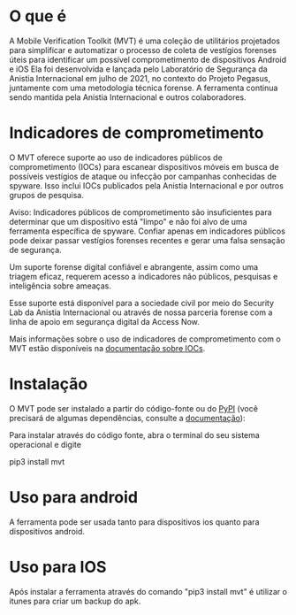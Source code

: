 # O que é

A Mobile Verification Toolkit (MVT) é uma coleção de utilitários projetados para simplificar e automatizar o processo de coleta de vestígios forenses úteis para identificar um possível comprometimento de dispositivos Android e iOS
Ela foi desenvolvida e lançada pelo Laboratório de Segurança da Anistia Internacional em julho de 2021, no contexto do Projeto Pegasus, juntamente com uma metodologia técnica forense. A ferramenta continua sendo mantida pela Anistia Internacional e outros colaboradores.

# Indicadores de comprometimento

O MVT oferece suporte ao uso de indicadores públicos de comprometimento (IOCs) para escanear dispositivos móveis em busca de possíveis vestígios de ataque ou infecção por campanhas conhecidas de spyware. Isso inclui IOCs publicados pela Anistia Internacional e por outros grupos de pesquisa.

Aviso: Indicadores públicos de comprometimento são insuficientes para determinar que um dispositivo está "limpo" e não foi alvo de uma ferramenta específica de spyware. Confiar apenas em indicadores públicos pode deixar passar vestígios forenses recentes e gerar uma falsa sensação de segurança.

Um suporte forense digital confiável e abrangente, assim como uma triagem eficaz, requerem acesso a indicadores não públicos, pesquisas e inteligência sobre ameaças.

Esse suporte está disponível para a sociedade civil por meio do Security Lab da Anistia Internacional ou através de nossa parceria forense com a linha de apoio em segurança digital da Access Now.

Mais informações sobre o uso de indicadores de comprometimento com o MVT estão disponíveis na [documentação sobre IOCs](https://docs.mvt.re/en/latest/iocs/).


# Instalação

O MVT pode ser instalado a partir do código-fonte ou do [PyPI](https://pypi.org/project/mvt/) (você precisará de algumas dependências, consulte a [documentação](https://docs.mvt.re/en/latest/install/)):

Para instalar através do código fonte, abra o terminal do seu sistema operacional e digite

pip3 install mvt

# Uso para android

A ferramenta pode ser usada tanto para dispositivos ios quanto para dispositivos android.

# Uso para IOS

Após instalar a ferramenta através do comando "pip3 install mvt" é utilizar o itunes para criar um backup do apk.
